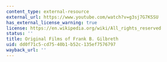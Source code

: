 ```yaml
---
content_type: external-resource
external_url: https://www.youtube.com/watch?v=g3sj7G7KSSU
has_external_license_warning: true
license: https://en.wikipedia.org/wiki/All_rights_reserved
status: ''
title: Original Films of Frank B. Gilbreth
uid: dd0f71c5-cd75-40b1-b52c-135ef7576797
wayback_url: ''
---
```

